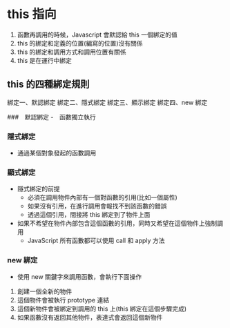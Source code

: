 # this 指向

1. 函數再調用的時候，Javascript 會默認給 this 一個綁定的值
2. this 的綁定和定義的位置(編寫的位置)沒有關係
3. this 的綁定和調用方式和調用位置有關係
4. this 是在運行中綁定

## this 的四種綁定規則

綁定一、默認綁定
綁定二、隱式綁定
綁定三、顯示綁定
綁定四、new 綁定

###　默認綁定
-　函數獨立執行

### 隱式綁定
- 通過某個對象發起的函數調用
### 顯式綁定

- 隱式綁定的前提
  - 必須在調用物件內部有一個對函數的引用(比如一個屬性)
  - 如果沒有引用，在進行調用會報找不到該函數的錯誤
  - 透過這個引用，間接將 this 綁定到了物件上面
- 如果不希望在物件內部包含這個函數的引用，同時又希望在這個物件上強制調用
  - JavaScript 所有函數都可以使用 call 和 apply 方法

### new 綁定

- 使用 new 關鍵字來調用函數，會執行下面操作

1. 創建一個全新的物件
2. 這個物件會被執行 prototype 連結
3. 這個新物件會被綁定到調用的 this 上(this 綁定在這個步驟完成)
4. 如果函數沒有返回其他物件，表達式會返回這個新物件
